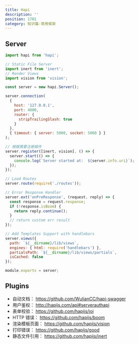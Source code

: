 ```yaml
---
title: Hapi
description: ''
position: 1701
category: 知识篇-常用框架
---
```


## Server

```js
import hapi from 'hapi';

// Static File Server
import inert from 'inert';
// Render Views
import vision from 'vision';

const server = new hapi.Server();

server.connection(
  {
    host: '127.0.0.1',
    port: 4000,
    router: {
      stripTrailingSlash: true
    }
  },
  { timeout: { server: 5000, socket: 5000 } }
);

// 根据需要注册插件
server.register([inert, vision], () => {
  server.start(() => {
    console.log(`Server started at:  ${server.info.uri}`);
  });
});

// Load Routes
server.route(require('./routes'));

// Error Response Handler
server.ext('onPreResponse', (request, reply) => {
  const response = request.response;
  if (!response.isBoom) {
    return reply.continue();
  }
  // return custom err result
});

// Add Templates Support with handlebars
server.views({
  path: `${__dirname}/lib/views`,
  engines: { html: require('handlebars') },
  partialsPath: `${__dirname}/lib/views/partials`,
  isCached: false
});

module.exports = server;
```

<adsbygoogle></adsbygoogle>

## Plugins

- 自动文档： <https://github.com/WulianCC/hapi-swagger>
- 用户鉴权： <http://hapijs.com/api#serverauthapi>
- 表单校验： <https://github.com/hapijs/joi>
- HTTP 错误： <https://github.com/hapijs/boom>
- 渲染模板页面： <https://github.com/hapijs/vision>
- 打印错误： <https://github.com/hapijs/good>
- 静态文件引用： <https://github.com/hapijs/inert>
